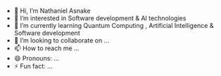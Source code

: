 - 👋 Hi, I’m Nathaniel Asnake
- 👀 I’m interested in Software development & AI technologies 
- 🌱 I’m currently learning Quantum Computing , Artificial Intelligence & Software development 
- 💞️ I’m looking to collaborate on ...
- 📫 How to reach me ...
- 😄 Pronouns: ...
- ⚡ Fun fact: ...

<!---
Nati-Man-code/Nati-Man-code is a ✨ special ✨ repository because its `README.md` (this file) appears on your GitHub profile.
You can click the Preview link to take a look at your changes.
--->
